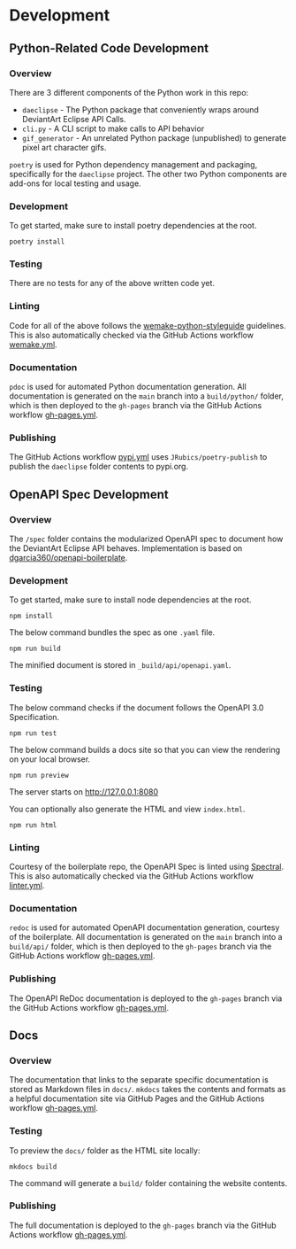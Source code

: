 # Development

## Python-Related Code Development

### Overview
There are 3 different components of the Python work in this repo:
- `daeclipse` - The Python package that conveniently wraps around DeviantArt Eclipse API Calls.
- `cli.py` - A CLI script to make calls to API behavior
- `gif_generator` - An unrelated Python package (unpublished) to generate pixel art character gifs.

`poetry` is used for Python dependency management and packaging, specifically for the `daeclipse` project. The other two Python components are add-ons for local testing and usage.

### Development
To get started, make sure to install poetry dependencies at the root.

```
poetry install
```

### Testing
There are no tests for any of the above written code yet.

### Linting
Code for all of the above follows the [wemake-python-styleguide](https://github.com/wemake-services/wemake-python-styleguide) guidelines. This is also automatically checked via the GitHub Actions workflow [wemake.yml](https://github.com/Pepper-Wood/daeclipse/blob/main/.github/workflows/wemake.yml).

### Documentation
`pdoc` is used for automated Python documentation generation. All documentation is generated on the `main` branch into a `build/python/` folder, which is then deployed to the `gh-pages` branch via the GitHub Actions workflow [gh-pages.yml](https://github.com/Pepper-Wood/daeclipse/blob/main/.github/workflows/gh-pages.yml).

### Publishing
The GitHub Actions workflow [pypi.yml](https://github.com/Pepper-Wood/daeclipse/blob/main/.github/workflows/pypi.yml) uses `JRubics/poetry-publish` to publish the `daeclipse` folder contents to pypi.org.

## OpenAPI Spec Development

### Overview
The `/spec` folder contains the modularized OpenAPI spec to document how the DeviantArt Eclipse API behaves. Implementation is based on [dgarcia360/openapi-boilerplate](https://github.com/dgarcia360/openapi-boilerplate).

### Development
To get started, make sure to install node dependencies at the root.

```
npm install
```

The below command bundles the spec as one ``.yaml`` file.

```
npm run build
```

The minified document is stored in ``_build/api/openapi.yaml``.

### Testing
The below command checks if the document follows the OpenAPI 3.0 Specification.

```
npm run test
```

The below command builds a docs site so that you can view the rendering on your local browser.

```
npm run preview
```

The server starts on http://127.0.0.1:8080

You can optionally also generate the HTML and view `index.html`.

```
npm run html
```

### Linting
Courtesy of the boilerplate repo, the OpenAPI Spec is linted using [Spectral](https://github.com/stoplightio/spectral). This is also automatically checked via the GitHub Actions workflow [linter.yml](https://github.com/Pepper-Wood/daeclipse/blob/main/.github/workflows/linter.yml).

### Documentation
`redoc` is used for automated OpenAPI documentation generation, courtesy of the boilerplate. All documentation is generated on the `main` branch into a `build/api/` folder, which is then deployed to the `gh-pages` branch via the GitHub Actions workflow [gh-pages.yml](https://github.com/Pepper-Wood/daeclipse/blob/main/.github/workflows/gh-pages.yml).

### Publishing
The OpenAPI ReDoc documentation is deployed to the `gh-pages` branch via the GitHub Actions workflow [gh-pages.yml](https://github.com/Pepper-Wood/daeclipse/blob/main/.github/workflows/gh-pages.yml).

## Docs

### Overview
The documentation that links to the separate specific documentation is stored as Markdown files in `docs/`. `mkdocs` takes the contents and formats as a helpful documentation site via GitHub Pages and  the GitHub Actions workflow [gh-pages.yml](https://github.com/Pepper-Wood/daeclipse/blob/main/.github/workflows/gh-pages.yml).

### Testing
To preview the `docs/` folder as the HTML site locally:

```
mkdocs build
```

The command will generate a `build/` folder containing the website contents.


### Publishing
The full documentation is deployed to the `gh-pages` branch via the GitHub Actions workflow [gh-pages.yml](https://github.com/Pepper-Wood/daeclipse/blob/main/.github/workflows/gh-pages.yml).
